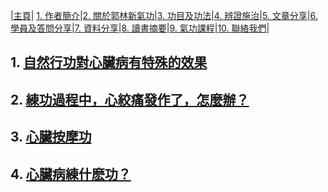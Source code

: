 |[主頁](/README.md)| [1. 作者簡介](/a10.md)|[2. 關於郭林新氣功](/a1.md)|[3. 功目及功法](/a2.md)|[4. 辨證施治](/a3.md)|[5. 文章分享](/a5.md)|[6. 學員及答問分享](/a6.md)|[7. 資料分享](/a7.md)|[8. 讀書摘要](/a4.md)|[9. 氣功課程](/郭林新氣功課程.md)|[10. 聯絡我們](/a9.md)|

## 1. [自然行功對心臟病有特殊的效果](/心1.md)

## 2. [練功過程中，心絞痛發作了，怎麼辦？](/心3.md)

## 3. [心臟按摩功](/心4.md)

## 4. [心臟病練什麽功？](/心5.md)  
